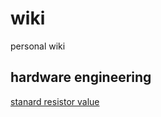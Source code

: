 # wiki
personal wiki
## hardware engineering
[stanard resistor value](https://ecee.colorado.edu/~mcclurel/resistorsandcaps.pdf)
